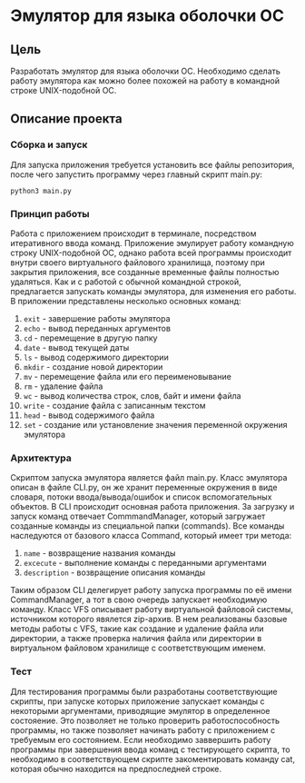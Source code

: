 <h1>Эмулятор для языка оболочки ОС</h1>

<h2>Цель</h2>
Разработать эмулятор для языка оболочки ОС. Необходимо сделать работу эмулятора как можно более похожей на работу в командной строке UNIX-подобной ОС.

<h2>Описание проекта</h2>
<h3>Сборка и запуск</h3>
Для запуска приложения требуется установить все файлы репозитория, после чего запустить программу через главный скрипт main.py:

<code>python3 main.py</code>

<h3>Принцип работы</h3>
Работа с приложением происходит в терминале, посредством итеративного ввода команд.
Приложение эмулирует работу командную строку UNIX-подобной ОС, однако работа всей программы происходит внутри своего виртуального файлового хранилища, поэтому при закрытия приложения, все созданные временные файлы полностью удаляться.
Как и с работой с обычной командной строкой, предлагается запускать команды эмулятора, для изменения его работы. В приложении представлены несколько основных команд:
<ol>
  <li> <code>exit</code> - завершение работы эмулятора</li>
  <li> <code>echo</code> - вывод переданных аргументов</li>
  <li> <code>cd</code> - перемещение в другую папку</li>
  <li> <code>date</code> - вывод текущей даты</li>
  <li> <code>ls</code> - вывод содержимого директории</li>
  <li> <code>mkdir</code> - создание новой директории</li>
  <li> <code>mv</code> - перемещение файла или его переименовывание</li>
  <li> <code>rm</code> - удаление файла</li>
  <li> <code>wc</code> - вывод количества строк, слов, байт и имени файла</li>
  <li> <code>write</code> - создание файла с записанным текстом</li>
  <li> <code>head</code> - вывод содержимого файла</li>
  <li> <code>set</code> - создание или установление значения переменной окружения эмулятора</li>
</ol>

<h3>Архитектура</h3>
Скриптом запуска эмулятора является файл main.py. Класс эмулятора описан в файле CLI.py, он же хранит переменные окружения в виде словаря, потоки ввода/вывода/ошибок и список вспомогательных объектов. В CLI происходит основная работа приложения. 
За загрузку и запуск команд отвечает CommmandManager, который загружает созданные команды из специальной папки (commands). 
Все команды наследуются от базового класса Command, который имеет три метода:
<ol>
  <li> <code>name</code> - возвращение названия команды</li>
  <li> <code>excecute</code> - выполнение команды с переданными аргументами</li>
  <li> <code>description</code> - возвращение описания команды</li>
</ol>
Таким образом CLI делегирует работу запуска программы по её имени CommandManager, а тот в свою очередь запускает необходимую команду.
Класс VFS описывает работу виртуальной файловой системы, источником которого явялется zip-архив. В нем реализованы базовые методы работы с VFS, такие как создание и удаление файла или директории, а также проверка наличия файла или директории в виртуальном файловом хранилище с соответствующим именем.

<h3>Тест</h3>
Для тестирования программы были разработаны соответствующие скрипты, при запуске которых приложение запускает команды с некоторыми аргументами, приводящие эмулятор в определенное состояение. Это позволяет не только проверить работоспособность программы, но также позволяет начинать работу с приложением с требуемым его состоянием. Если необходимо заввершить работу программы при завершения ввода команд с тестирующего скрипта, то необходимо в соответствующем скрипте закоментировать команду cat, которая обычно находится на предпоследней строке.
